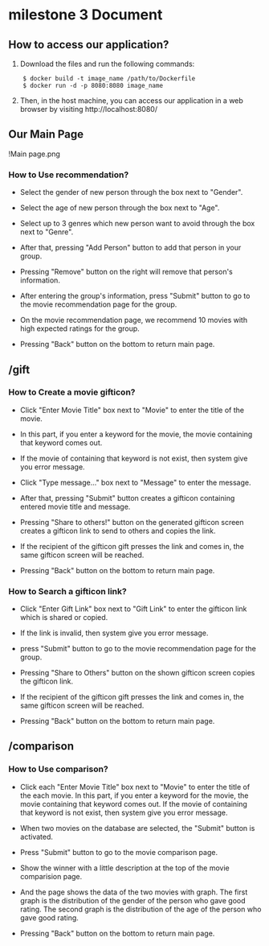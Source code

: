 # milestone 3 Document

## How to access our application?

1. Download the files and run the following commands:

```
    $ docker build -t image_name /path/to/Dockerfile
    $ docker run -d -p 8080:8080 image_name
```
2. Then, in the host machine, you can access our application in a web browser by visiting http://localhost:8080/


## Our Main Page
!Main page.png

### How to Use recommendation?

- Select the gender of new person through the box next to "Gender".
- Select the age of new person through the box next to "Age".
- Select up to 3 genres which new person want to avoid through the box next to "Genre".
- After that, pressing "Add Person" button to add that person in your group.
- Pressing "Remove" button on the right will remove that person's information.
- After entering the group's information, press "Submit" button to go to the movie recommendation page for the group.

- On the movie recommendation page, we recommend 10 movies with high expected ratings for the group.
- Pressing "Back" button on the bottom to return main page.

## /gift

### How to Create a movie gifticon?

- Click "Enter Movie Title" box next to "Movie" to enter the title of the movie.
- In this part, if you enter a keyword for the movie, the movie containing that keyword comes out.
- If the movie of containing that keyword is not exist, then system give you error message.
- Click "Type message..." box next to "Message" to enter the message.
- After that, pressing "Submit" button creates a gifticon containing entered movie title and message.

- Pressing "Share to others!" button on the generated gifticon screen  creates a gifticon link to send to others and copies the link.
- If the recipient of the gifticon gift presses the link and comes in, the same gifticon screen will be reached.
- Pressing "Back" button on the bottom to return main page.

### How to Search a gifticon link?

- Click "Enter Gift Link" box next to "Gift Link" to enter the gifticon link which is shared or copied.
- If the link is invalid, then system give you error message.
- press "Submit" button to go to the movie recommendation page for the group.

- Pressing "Share to Others" button on the shown gifticon screen copies the gifticon link.
- If the recipient of the gifticon gift presses the link and comes in, the same gifticon screen will be reached.
- Pressing "Back" button on the bottom to return main page.


## /comparison

### How to Use comparison?

- Click each "Enter Movie Title" box next to "Movie" to enter the title of the each movie.
  In this part, if you enter a keyword for the movie, the movie containing that keyword comes out.
  If the movie of containing that keyword is not exist, then system give you error message.
- When two movies on the database are selected, the "Submit" button is activated.
- Press "Submit" button to go to the movie comparison page.

- Show the winner with a little description at the top of the movie comparision page.
- And the page shows the data of the two movies with graph.
  The first graph is the distribution of the gender of the person who gave good rating.
  The second graph is the distribution of the age of the person who gave good rating.
- Pressing "Back" button on the bottom to return main page.

